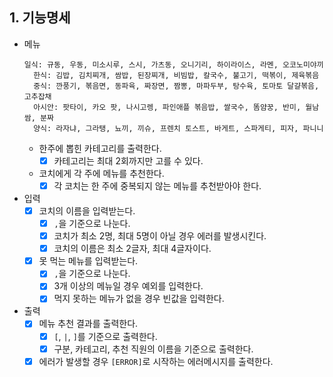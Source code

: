 ## 1. 기능명세

- 메뉴
  ```
  일식: 규동, 우동, 미소시루, 스시, 가츠동, 오니기리, 하이라이스, 라멘, 오코노미야끼
    한식: 김밥, 김치찌개, 쌈밥, 된장찌개, 비빔밥, 칼국수, 불고기, 떡볶이, 제육볶음
    중식: 깐풍기, 볶음면, 동파육, 짜장면, 짬뽕, 마파두부, 탕수육, 토마토 달걀볶음, 고추잡채
    아시안: 팟타이, 카오 팟, 나시고렝, 파인애플 볶음밥, 쌀국수, 똠얌꿍, 반미, 월남쌈, 분짜
    양식: 라자냐, 그라탱, 뇨끼, 끼슈, 프렌치 토스트, 바게트, 스파게티, 피자, 파니니
  ```
    - 한주에 뽑힌 카테고리를 출력한다.
        - [x] 카테고리는 최대 2회까지만 고를 수 있다.
    - 코치에게 각 주에 메뉴를 추천한다.
        - [x] 각 코치는 한 주에 중복되지 않는 메뉴를 추천받아야 한다.

- 입력
    - [x] 코치의 이름을 입력받는다.
        - [x] `,`을 기준으로 나눈다.
        - [x] 코치가 최소 2명, 최대 5명이 아닐 경우 에러를 발생시킨다.
        - [x] 코치의 이름은 최소 2글자, 최대 4글자이다.
    - [x] 못 먹는 메뉴를 입력받는다.
        - [x] `,`을 기준으로 나눈다.
        - [x] 3개 이상의 메뉴일 경우 예외를 입력한다.
        - [x] 먹지 못하는 메뉴가 없을 경우 빈값을 입력한다.

- 출력
    - [x] 메뉴 추천 결과를 출력한다.
        - [x] `[`, `|`, `]`를 기준으로 출력한다.
        - [x] 구분, 카테고리, 추천 직원의 이름을 기준으로 출력한다.
    - [x] 에러가 발생할 경우 `[ERROR]`로 시작하는 에러메시지를 출력한다.